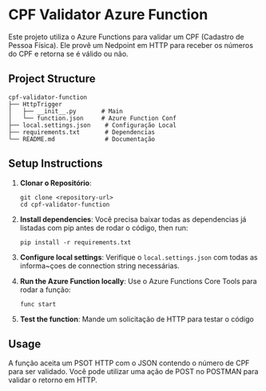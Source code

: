# CPF Validator Azure Function

Este projeto utiliza o Azure Functions para validar um CPF (Cadastro de Pessoa Física). Ele provê um Nedpoint em HTTP para receber os números do CPF e retorna se é válido ou não.

## Project Structure

```
cpf-validator-function
├── HttpTrigger
│   ├── __init__.py       # Main
│   └── function.json     # Azure Function Conf
├── local.settings.json    # Configuração Local
├── requirements.txt       # Dependencias
└── README.md              # Documentação
```

## Setup Instructions

1. **Clonar o Repositório**:
   ```
   git clone <repository-url>
   cd cpf-validator-function

   ```

2. **Install dependencies**:
   Você precisa baixar todas as dependencias já listadas com pip antes de rodar o código, then run:
   ```
   pip install -r requirements.txt
   ```

3. **Configure local settings**:
   Verifique o `local.settings.json` com todas as informa~çoes de connection string necessárias.

4. **Run the Azure Function locally**:
   Use o Azure Functions Core Tools para rodar a função:
   ```
   func start
   ```

5. **Test the function**:
   Mande um solicitação de HTTP para testar o código

## Usage

A função aceita um PSOT HTTP com o JSON contendo o número de CPF para ser validado. Você pode utilizar uma ação de POST no POSTMAN para validar o retorno em HTTP.